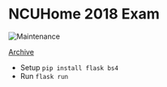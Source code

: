 # NCUHome 2018 Exam

![Maintenance](https://img.shields.io/maintenance/no/2018.svg?style=for-the-badge)

[Archive](../../tree/archive)

- Setup `pip install flask bs4`
- Run `flask run`
